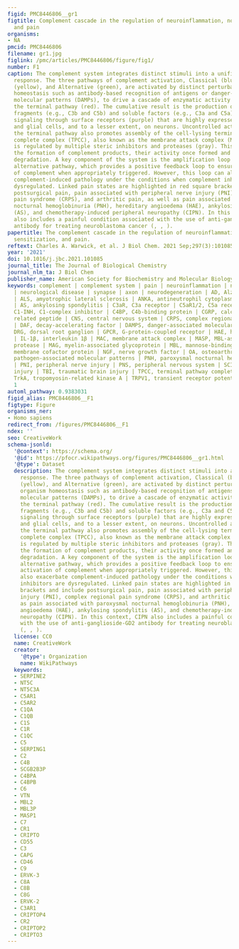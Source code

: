 ```yaml
---
figid: PMC8446806__gr1
figtitle: Complement cascade in the regulation of neuroinflammation, nociceptive sensitization,
  and pain
organisms:
- NA
pmcid: PMC8446806
filename: gr1.jpg
figlink: /pmc/articles/PMC8446806/figure/fig1/
number: F1
caption: The complement system integrates distinct stimuli into a unified immunological
  response. The three pathways of complement activation, Classical (blue), Lectin
  (yellow), and Alternative (green), are activated by distinct perturbations to organism
  homeostasis such as antibody-based recognition of antigens or danger-associated
  molecular patterns (DAMPs), to drive a cascade of enzymatic activity merging in
  the terminal pathway (red). The cumulative result is the production of membrane-bound
  fragments (e.g., C3b and C5b) and soluble factors (e.g., C3a and C5a) that activate
  signaling through surface receptors (purple) that are highly expressed on immune
  and glial cells, and to a lesser extent, on neurons. Uncontrolled activation of
  the terminal pathway also promotes assembly of the cell-lysing terminal pathway
  complete complex (TPCC), also known as the membrane attack complex (MAC), which
  is regulated by multiple steric inhibitors and proteases (gray). This system controls
  the formation of complement products, their activity once formed and proteolytic
  degradation. A key component of the system is the amplification loop within the
  alternative pathway, which provides a positive feedback loop to ensure maximal activation
  of complement when appropriately triggered. However, this loop can also exacerbate
  complement-induced pathology under the conditions when complement inhibitors are
  dysregulated. Linked pain states are highlighted in red square brackets and include
  postsurgical pain, pain associated with peripheral nerve injury (PNI), complex regional
  pain syndrome (CRPS), and arthritic pain, as well as pain associated with paroxysmal
  nocturnal hemoglobinuria (PNH), hereditary angioedema (HAE), ankylosing spondylitis
  (AS), and chemotherapy-induced peripheral neuropathy (CIPN). In this context, CIPN
  also includes a painful condition associated with the use of anti-ganglioside-GD2
  antibody for treating neuroblastoma cancer (, , ).
papertitle: The complement cascade in the regulation of neuroinflammation, nociceptive
  sensitization, and pain.
reftext: Charles A. Warwick, et al. J Biol Chem. 2021 Sep;297(3):101085.
year: '2021'
doi: 10.1016/j.jbc.2021.101085
journal_title: The Journal of Biological Chemistry
journal_nlm_ta: J Biol Chem
publisher_name: American Society for Biochemistry and Molecular Biology
keywords: complement | complement system | pain | neuroinflammation | neuron | neuroimmunology
  | neurological disease | synapse | axon | neurodegeneration | AD, Alzheimer's disease
  | ALS, amyotrophic lateral sclerosis | ANKA, antineutrophil cytoplasmic antibody
  | AS, ankylosing spondylitis | C3aR, C3a receptor | C5aR1/2, C5a receptor 1/2 |
  C1-INH, C1-complex inhibitor | C4BP, C4b-binding protein | CGRP, calcitonin-gene
  related peptide | CNS, central nervous system | CRPS, complex regional pain syndrome
  | DAF, decay-accelerating factor | DAMPS, danger-associated molecular patterns |
  DRG, dorsal root ganglion | GPCR, G-protein-coupled receptor | HAE, hereditary angioedema
  | IL-1β, interleukin 1β | MAC, membrane attack complex | MASP, MBL-associated serine
  protease | MAG, myelin-associated glycoprotein | MBL, mannose-binding lectin | MCP,
  membrane cofactor protein | NGF, nerve growth factor | OA, osteoarthritis | PAMPs,
  pathogen-associated molecular patterns | PNH, paroxysmal nocturnal hemoglobinuria
  | PNI, peripheral nerve injury | PNS, peripheral nervous system | SCI, spinal cord
  injury | TBI, traumatic brain injury | TPCC, terminal pathway complete complex |
  TrkA, tropomyosin-related kinase A | TRPV1, transient receptor potential vanilloid
  1
automl_pathway: 0.9383031
figid_alias: PMC8446806__F1
figtype: Figure
organisms_ner:
- Homo sapiens
redirect_from: /figures/PMC8446806__F1
ndex: ''
seo: CreativeWork
schema-jsonld:
  '@context': https://schema.org/
  '@id': https://pfocr.wikipathways.org/figures/PMC8446806__gr1.html
  '@type': Dataset
  description: The complement system integrates distinct stimuli into a unified immunological
    response. The three pathways of complement activation, Classical (blue), Lectin
    (yellow), and Alternative (green), are activated by distinct perturbations to
    organism homeostasis such as antibody-based recognition of antigens or danger-associated
    molecular patterns (DAMPs), to drive a cascade of enzymatic activity merging in
    the terminal pathway (red). The cumulative result is the production of membrane-bound
    fragments (e.g., C3b and C5b) and soluble factors (e.g., C3a and C5a) that activate
    signaling through surface receptors (purple) that are highly expressed on immune
    and glial cells, and to a lesser extent, on neurons. Uncontrolled activation of
    the terminal pathway also promotes assembly of the cell-lysing terminal pathway
    complete complex (TPCC), also known as the membrane attack complex (MAC), which
    is regulated by multiple steric inhibitors and proteases (gray). This system controls
    the formation of complement products, their activity once formed and proteolytic
    degradation. A key component of the system is the amplification loop within the
    alternative pathway, which provides a positive feedback loop to ensure maximal
    activation of complement when appropriately triggered. However, this loop can
    also exacerbate complement-induced pathology under the conditions when complement
    inhibitors are dysregulated. Linked pain states are highlighted in red square
    brackets and include postsurgical pain, pain associated with peripheral nerve
    injury (PNI), complex regional pain syndrome (CRPS), and arthritic pain, as well
    as pain associated with paroxysmal nocturnal hemoglobinuria (PNH), hereditary
    angioedema (HAE), ankylosing spondylitis (AS), and chemotherapy-induced peripheral
    neuropathy (CIPN). In this context, CIPN also includes a painful condition associated
    with the use of anti-ganglioside-GD2 antibody for treating neuroblastoma cancer
    (, , ).
  license: CC0
  name: CreativeWork
  creator:
    '@type': Organization
    name: WikiPathways
  keywords:
  - SERPINE2
  - NT5C
  - NT5C3A
  - C5AR1
  - C5AR2
  - C1QA
  - C1QB
  - C1S
  - C1R
  - C1QC
  - C5
  - SERPING1
  - C2
  - C4B
  - SCGB2B3P
  - C4BPA
  - C4BPB
  - C6
  - VTN
  - MBL2
  - MBL3P
  - MASP1
  - C7
  - CR1
  - CRIPTO
  - CD55
  - C3
  - CAPG
  - CD46
  - C9
  - ERVK-3
  - C8A
  - C8B
  - C8G
  - ERVK-2
  - C3AR1
  - CRIPTOP4
  - CR2
  - CRIPTOP2
  - CRIPTO3
---
```

